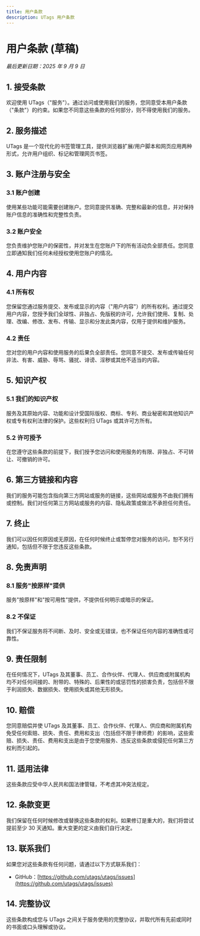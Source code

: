 ```yaml
---
title: 用户条款
description: UTags 用户条款
---
```


# 用户条款 (草稿)

_最后更新日期：2025 年 9 月 9 日_

## 1. 接受条款

欢迎使用 UTags（"服务"）。通过访问或使用我们的服务，您同意受本用户条款（"条款"）的约束。如果您不同意这些条款的任何部分，则不得使用我们的服务。

## 2. 服务描述

UTags 是一个现代化的书签管理工具，提供浏览器扩展/用户脚本和网页应用两种形式，允许用户组织、标记和管理网页书签。

## 3. 账户注册与安全

### 3.1 账户创建

使用某些功能可能需要创建账户。您同意提供准确、完整和最新的信息，并对保持账户信息的准确性和完整性负责。

### 3.2 账户安全

您负责维护您账户的保密性，并对发生在您账户下的所有活动负全部责任。您同意立即通知我们任何未经授权使用您账户的情况。

## 4. 用户内容

### 4.1 所有权

您保留您通过服务提交、发布或显示的内容（"用户内容"）的所有权利。通过提交用户内容，您授予我们全球性、非独占、免版税的许可，允许我们使用、复制、处理、改编、修改、发布、传输、显示和分发此类内容，仅用于提供和维护服务。

### 4.2 责任

您对您的用户内容和使用服务的后果负全部责任。您同意不提交、发布或传输任何非法、有害、威胁、辱骂、骚扰、诽谤、淫秽或其他不适当的内容。

## 5. 知识产权

### 5.1 我们的知识产权

服务及其原始内容、功能和设计受国际版权、商标、专利、商业秘密和其他知识产权或专有权利法律的保护。这些权利归 UTags 或其许可方所有。

### 5.2 许可授予

在您遵守这些条款的前提下，我们授予您访问和使用服务的有限、非独占、不可转让、可撤销的许可。

## 6. 第三方链接和内容

我们的服务可能包含指向第三方网站或服务的链接，这些网站或服务不由我们拥有或控制。我们对任何第三方网站或服务的内容、隐私政策或做法不承担任何责任。

## 7. 终止

我们可以因任何原因或无原因，在任何时候终止或暂停您对服务的访问，恕不另行通知，包括但不限于您违反这些条款。

## 8. 免责声明

### 8.1 服务"按原样"提供

服务"按原样"和"按可用性"提供，不提供任何明示或暗示的保证。

### 8.2 不保证

我们不保证服务将不间断、及时、安全或无错误，也不保证任何内容的准确性或可靠性。

## 9. 责任限制

在任何情况下，UTags 及其董事、员工、合作伙伴、代理人、供应商或附属机构均不对任何间接的、附带的、特殊的、后果性的或惩罚性的损害负责，包括但不限于利润损失、数据损失、使用损失或其他无形损失。

## 10. 赔偿

您同意赔偿并使 UTags 及其董事、员工、合作伙伴、代理人、供应商和附属机构免受任何索赔、损失、责任、费用和支出（包括但不限于律师费）的影响，这些索赔、损失、责任、费用和支出是由于您使用服务、违反这些条款或侵犯任何第三方权利而引起的。

## 11. 适用法律

这些条款应受中华人民共和国法律管辖，不考虑其冲突法规定。

## 12. 条款变更

我们保留在任何时候修改或替换这些条款的权利。如果修订是重大的，我们将尝试提前至少 30 天通知。重大变更的定义由我们自行决定。

## 13. 联系我们

如果您对这些条款有任何问题，请通过以下方式联系我们：

- GitHub：[https://github.com/utags/utags/issues](https://github.com/utags/utags/issues)

## 14. 完整协议

这些条款构成您与 UTags 之间关于服务使用的完整协议，并取代所有先前或同时的书面或口头理解或协议。
